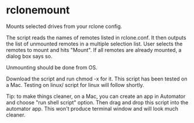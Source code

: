 # rclonemount
Mounts selected drives from your rclone config.

The script reads the names of remotes listed in rclone.conf.
It then outputs the list of unmounted remotes in a multiple selection list. User selects the remotes to mount and hits "Mount".
If all remotes are already mounted, a dialog box says so.

Unmounting should be done from OS.

Download the script and run chmod -x for it.
This script has been tested on a Mac.
Testing on linux/ script for linux will follow shortly.

Tip: to make things cleaner, on a Mac, you can create an app in Automator and choose "run shell script" option. Then drag and drop this script into the automator app. This won't produce terminal window and will look much cleaner.
